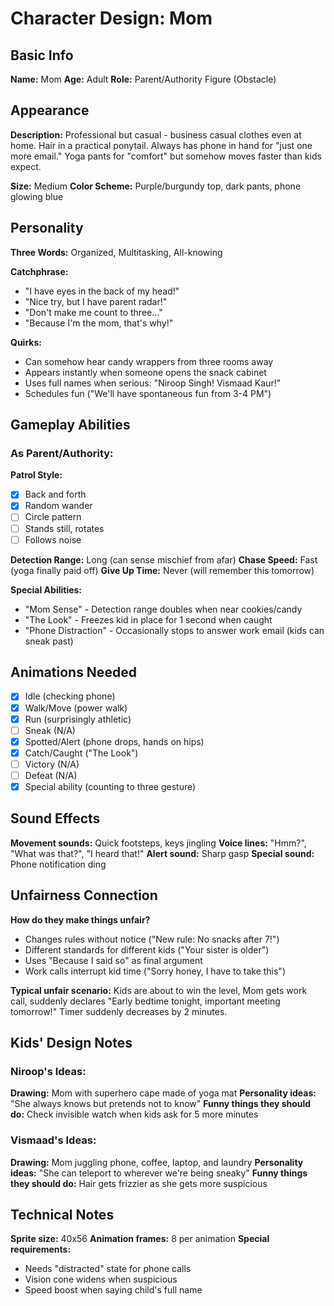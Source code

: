 # Character Design: Mom

## Basic Info
**Name:** Mom
**Age:** Adult
**Role:** Parent/Authority Figure (Obstacle)

## Appearance
**Description:**
Professional but casual - business casual clothes even at home. Hair in a practical ponytail. Always has phone in hand for "just one more email." Yoga pants for "comfort" but somehow moves faster than kids expect.

**Size:** Medium
**Color Scheme:** Purple/burgundy top, dark pants, phone glowing blue

## Personality
**Three Words:** Organized, Multitasking, All-knowing

**Catchphrase:**
- "I have eyes in the back of my head!"
- "Nice try, but I have parent radar!"
- "Don't make me count to three..."
- "Because I'm the mom, that's why!"

**Quirks:**
- Can somehow hear candy wrappers from three rooms away
- Appears instantly when someone opens the snack cabinet
- Uses full names when serious: "Niroop Singh! Vismaad Kaur!"
- Schedules fun ("We'll have spontaneous fun from 3-4 PM")

## Gameplay Abilities
### As Parent/Authority:
**Patrol Style:**
- [x] Back and forth
- [x] Random wander
- [ ] Circle pattern
- [ ] Stands still, rotates
- [ ] Follows noise

**Detection Range:** Long (can sense mischief from afar)
**Chase Speed:** Fast (yoga finally paid off)
**Give Up Time:** Never (will remember this tomorrow)

**Special Abilities:**
- "Mom Sense" - Detection range doubles when near cookies/candy
- "The Look" - Freezes kid in place for 1 second when caught
- "Phone Distraction" - Occasionally stops to answer work email (kids can sneak past)

## Animations Needed
- [x] Idle (checking phone)
- [x] Walk/Move (power walk)
- [x] Run (surprisingly athletic)
- [ ] Sneak (N/A)
- [x] Spotted/Alert (phone drops, hands on hips)
- [x] Catch/Caught ("The Look")
- [ ] Victory (N/A)
- [ ] Defeat (N/A)
- [x] Special ability (counting to three gesture)

## Sound Effects
**Movement sounds:** Quick footsteps, keys jingling
**Voice lines:** "Hmm?", "What was that?", "I heard that!"
**Alert sound:** Sharp gasp
**Special sound:** Phone notification ding

## Unfairness Connection
**How do they make things unfair?**
- Changes rules without notice ("New rule: No snacks after 7!")
- Different standards for different kids ("Your sister is older")
- Uses "Because I said so" as final argument
- Work calls interrupt kid time ("Sorry honey, I have to take this")

**Typical unfair scenario:**
Kids are about to win the level, Mom gets work call, suddenly declares "Early bedtime tonight, important meeting tomorrow!" Timer suddenly decreases by 2 minutes.

## Kids' Design Notes
### Niroop's Ideas:
**Drawing:** Mom with superhero cape made of yoga mat
**Personality ideas:** "She always knows but pretends not to know"
**Funny things they should do:** Check invisible watch when kids ask for 5 more minutes

### Vismaad's Ideas:
**Drawing:** Mom juggling phone, coffee, laptop, and laundry
**Personality ideas:** "She can teleport to wherever we're being sneaky"
**Funny things they should do:** Hair gets frizzier as she gets more suspicious

## Technical Notes
**Sprite size:** 40x56
**Animation frames:** 8 per animation
**Special requirements:** 
- Needs "distracted" state for phone calls
- Vision cone widens when suspicious
- Speed boost when saying child's full name